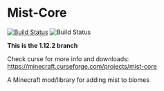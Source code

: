 # Mist-Core
[![Build Status](http://ci.henrikstabell.com/job/Mist%20Core-1.12/badge/icon)](http://ci.henrikstabell.com/job/Mist%20Core-1.12/)
![Build Status](https://drone.henrikstabell.com/api/badges/Hennamann/Mist-Core/status.svg)

**This is the 1.12.2 branch**

Check curse for more info and downloads: https://minecraft.curseforge.com/projects/mist-core

A Minecraft mod/library for adding mist to biomes
